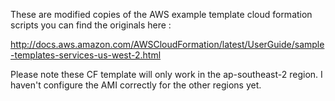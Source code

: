 These are modified copies of the AWS example template cloud formation scripts
you can find the originals here :

http://docs.aws.amazon.com/AWSCloudFormation/latest/UserGuide/sample-templates-services-us-west-2.html

Please note these CF template will only work in the ap-southeast-2 region.  I haven't configure the AMI correctly for the other regions yet.

